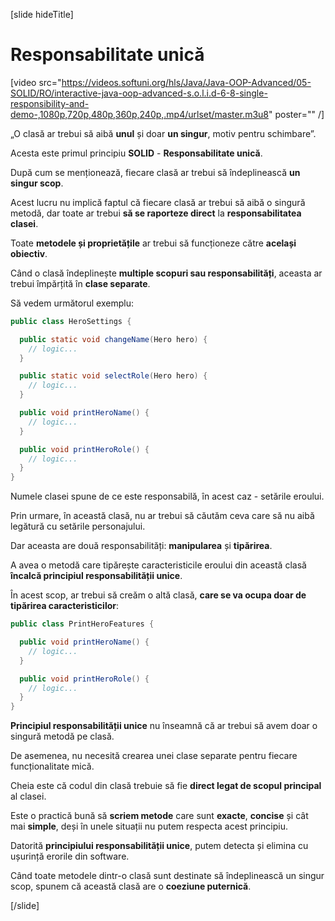 [slide hideTitle]

# Responsabilitate unică

[video src="https://videos.softuni.org/hls/Java/Java-OOP-Advanced/05-SOLID/RO/interactive-java-oop-advanced-s.o.l.i.d-6-8-single-responsibility-and-demo-,1080p,720p,480p,360p,240p,.mp4/urlset/master.m3u8" poster="" /]

„O clasă ar trebui să aibă **unul** și doar **un singur**, motiv pentru schimbare”.

Acesta este primul principiu **SOLID** - **Responsabilitate unică**.

După cum se menționează, fiecare clasă ar trebui să îndeplinească **un singur scop**.

Acest lucru nu implică faptul că fiecare clasă ar trebui să aibă o singură metodă, dar toate ar trebui **să se raporteze direct** la **responsabilitatea clasei**.

Toate **metodele și proprietățile** ar trebui să funcționeze către **același obiectiv**.

Când o clasă îndeplinește **multiple scopuri sau responsabilități**, aceasta ar trebui împărțită în **clase separate**.

Să vedem următorul exemplu:

```java
public class HeroSettings {

  public static void changeName(Hero hero) {
    // logic...
  }

  public static void selectRole(Hero hero) {
    // logic...
  }

  public void printHeroName() {
    // logic...
  }

  public void printHeroRole() {
    // logic...
  }
}
```
Numele clasei spune de ce este responsabilă, în acest caz - setările eroului.

Prin urmare, în această clasă, nu ar trebui să căutăm ceva care să nu aibă legătură cu setările personajului.

Dar aceasta are două responsabilități: **manipularea** și **tipărirea**.

A avea o metodă care tipărește caracteristicile eroului din această clasă **încalcă principiul responsabilității unice**.

În acest scop, ar trebui să creăm o altă clasă, **care se va ocupa doar de tipărirea caracteristicilor**:

```java
public class PrintHeroFeatures {

  public void printHeroName() {
    // logic...
  }

  public void printHeroRole() {
    // logic...
  }
}
```

**Principiul responsabilității unice** nu înseamnă că ar trebui să avem doar o singură metodă pe clasă.

De asemenea, nu necesită crearea unei clase separate pentru fiecare funcționalitate mică.

Cheia este că codul din clasă trebuie să fie **direct legat de scopul principal** al clasei.

Este o practică bună să **scriem metode** care sunt **exacte**, **concise** și cât mai **simple**, deși în unele situații nu putem respecta acest principiu.

Datorită **principiului responsabilității unice**, putem detecta și elimina cu ușurință erorile din software.

Când toate metodele dintr-o clasă sunt destinate să îndeplinească un singur scop, spunem că această clasă are o **coeziune puternică**.

[/slide]

